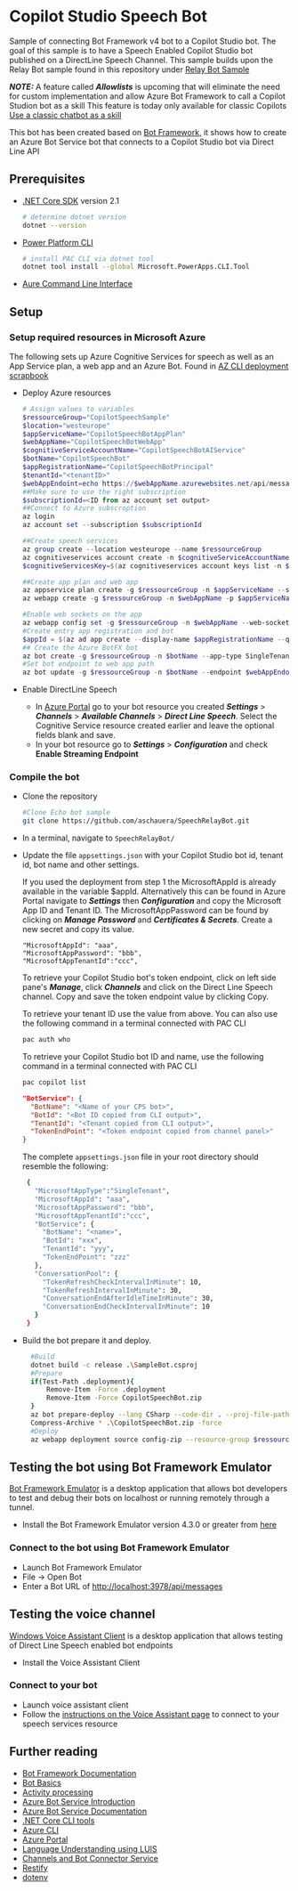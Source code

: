 # Copilot Studio Speech Bot

Sample of connecting Bot Framework v4 bot to a Copilot Studio bot. The goal of this sample is to have a Speech Enabled Copilot Studio bot published on a DirectLine Speech Channel.
This sample builds upon the Relay Bot sample found in this repository under [Relay Bot Sample](../RelayBotSample/README.md)

***NOTE:***
A feature called ***Allowlists*** is upcoming that will eliminate the need for custom implementation and allow Azure Bot Framework to call a Copilot Studion bot as a skill
This feature is today only available for classic Copilots
[Use a classic chatbot as a skill](https://learn.microsoft.com/en-us/microsoft-copilot-studio/advanced-use-pva-as-a-skill)

This bot has been created based on [Bot Framework](https://dev.botframework.com), it shows how to create an Azure Bot Service bot that connects to a Copilot Studio bot via Direct Line API

## Prerequisites

- [.NET Core SDK](https://dotnet.microsoft.com/download) version 2.1

  ```bash
  # determine dotnet version
  dotnet --version
  ```
- [Power Platform CLI](https://learn.microsoft.com/en-us/power-platform/developer/cli/introduction?tabs=windows#install-microsoft-power-platform-cli)

  ```bash
  # install PAC CLI via dotnet tool
  dotnet tool install --global Microsoft.PowerApps.CLI.Tool
  ```
- [Aure Command Line Interface](https://learn.microsoft.com/en-us/cli/azure/install-azure-cli-windows?tabs=azure-cli#install-or-update)


## Setup
### Setup required resources in Microsoft Azure

The following sets up Azure Cognitive Services for speech as well as an App Service plan, a web app and an Azure Bot. Found in
[AZ CLI deployment scrapbook](CopilotSpeechBot_ResourceDeployment.azcli)

- Deploy Azure resources

    ```powershell
    # Assign values to variables
    $ressourceGroup="CopilotSpeechSample"
    $location="westeurope"
    $appServiceName="CopilotSpeechBotAppPlan"
    $webAppName="CopilotSpeechBotWebApp"
    $cognitiveServiceAccountName="CopilotSpeechBotAIService"
    $botName="CopilotSpeechBot"
    $appRegistrationName="CopilotSpeechBotPrincipal"
    $tenantId="<tenantID>"
    $webAppEndoint=echo https://$webAppName.azurewebsites.net/api/messages
    ##Make sure to use the right subscription
    $subscriptionId=<ID from az account set output>
    ##Connect to Azure subscroption
    az login
    az account set --subscription $subscriptionId

    ##Create speech services
    az group create --location westeurope --name $ressourceGroup
    az cognitiveservices account create -n $cognitiveServiceAccountName -g $ressourceGroup --kind SpeechServices --sku F0 -l $location --yes
    $cognitiveServicesKey=$(az cognitiveservices account keys list -n $cognitiveServiceAccountName -g $ressourceGroup --query "key1")

    ##Create app plan and web app
    az appservice plan create -g $ressourceGroup -n $appServiceName --sku F1 --location $location
    az webapp create -g $ressourceGroup -n $webAppName -p $appServiceName

    #Enable web sockets on the app
    az webapp config set -g $ressourceGroup -n $webAppName --web-sockets-enabled true
    #Create entry app registration and bot
    $appId = $(az ad app create --display-name $appRegistrationName --query "appId")
    ## Create the Azure BotFX bot
    az bot create -g $ressourceGroup -n $botName --app-type SingleTenant --appid $appId --tenant-id $tenantId
    #Set bot endpoint to web app path
    az bot update -g $ressourceGroup -n $botName --endpoint $webAppEndoint
    ```
- Enable DirectLine Speech

  - In [Azure Portal](https://portal.azure.com) go to your bot resource you created ***Settings*** > ***Channels*** > ***Available Channels*** > ***Direct Line Speech***. Select the Cognitive Service resource created earlier and leave the optional fields blank and save.
  - In your bot resource go to  ***Settings*** > ***Configuration*** and check **Enable Streaming Endpoint**


### Compile the bot

- Clone the repository

    ```bash
    #Clone Echo bot sample
    git clone https://github.com/aschauera/SpeechRelayBot.git
    ```

- In a terminal, navigate to `SpeechRelayBot/`
- Update the file `appsettings.json` with your Copilot Studio bot id, tenant id, bot name and other settings.
    
    If you used the deployment from step 1 the MicrosoftAppId is already available in the variable $appId. Alternatively this can be found 
    in Azure Portal <Your bot resource> navigate to ***Settings*** then ***Configuration*** and copy the Microsoft App ID and Tenant ID.
    The MicrosoftAppPassword can be found by clicking on ***Manage Password*** and ***Certificates & Secrets***. Create a new secret and copy its value.
    ```  
    "MicrosoftAppId": "aaa",
    "MicrosoftAppPassword": "bbb",
    "MicrosoftAppTenantId":"ccc",
    ```
    To retrieve your Copilot Studio bot's token endpoint, click on left side pane's ***Manage***, click ***Channels*** and click on the Direct Line Speech channel.
    Copy and save the token endpoint value by clicking Copy.

    To retrieve your tenant ID use the value from above. You can also use the following command in a terminal connected with PAC CLI

    ```bash
    pac auth who
    ```
    To retrieve your Copilot Studio bot ID and name, use the following command in a terminal connected with PAC CLI

    ```bash
    pac copilot list
    ```

    
    ```json
    "BotService": {
      "BotName": "<Name of your CPS bot>",
      "BotId": "<Bot ID copied from CLI output>",
      "TenantId": "<Tenant copied from CLI output>",
      "TokenEndPoint": "<Token endpoint copied from channel panel>"
    }
   ``` 
   The complete `appsettings.json` file in your root directory should resemble the following: 
   
   ```bash
    {
      "MicrosoftAppType":"SingleTenant",
      "MicrosoftAppId": "aaa",
      "MicrosoftAppPassword": "bbb",
      "MicrosoftAppTenantId":"ccc",
      "BotService": {
        "BotName": "<name>",
        "BotId": "xxx",
        "TenantId": "yyy",
        "TokenEndPoint": "zzz"
      },
      "ConversationPool": {
        "TokenRefreshCheckIntervalInMinute": 10,
        "TokenRefreshIntervalInMinute": 30,
        "ConversationEndAfterIdleTimeInMinute": 30,
        "ConversationEndCheckIntervalInMinute": 10
      }
    }
   ```

- Build the bot prepare it and deploy.

  ```bash
    #Build
    dotnet build -c release .\SampleBot.csproj
    #Prepare
    if(Test-Path .deployment){
        Remove-Item -Force .deployment
        Remove-Item -Force CopilotSpeechBot.zip
    }
    az bot prepare-deploy --lang CSharp --code-dir . --proj-file-path .\SampleBot.csproj
    Compress-Archive * .\CopilotSpeechBot.zip -force
    #Deploy
    az webapp deployment source config-zip --resource-group $ressourceGroup --name $webAppName --src .\CopilotSpeechBot.zip
  ```

## Testing the bot using Bot Framework Emulator

[Bot Framework Emulator](https://github.com/microsoft/botframework-emulator) is a desktop application that allows bot developers to test and debug their bots on localhost or running remotely through a tunnel.

- Install the Bot Framework Emulator version 4.3.0 or greater from [here](https://github.com/Microsoft/BotFramework-Emulator/releases)

### Connect to the bot using Bot Framework Emulator

- Launch Bot Framework Emulator
- File -> Open Bot
- Enter a Bot URL of [http://localhost:3978/api/messages](http://localhost:3978/api/messages)

## Testing the voice channel

[Windows Voice Assistant Client](https://github.com/Azure-Samples/Cognitive-Services-Voice-Assistant/blob/main/clients/csharp-wpf/README.md#windows-voice-assistant-client) is a desktop application that allows testing of Direct Line Speech enabled bot endpoints
- Install the Voice Assistant Client

### Connect to your bot

- Launch voice assistant client
- Follow the [instructions on the Voice Assistant page](https://github.com/Azure-Samples/Cognitive-Services-Voice-Assistant/blob/main/clients/csharp-wpf/README.md#windows-voice-assistant-client)  to connect to your speech services resource 


## Further reading

- [Bot Framework Documentation](https://docs.botframework.com)
- [Bot Basics](https://docs.microsoft.com/azure/bot-service/bot-builder-basics?view=azure-bot-service-4.0)
- [Activity processing](https://docs.microsoft.com/en-us/azure/bot-service/bot-builder-concept-activity-processing?view=azure-bot-service-4.0)
- [Azure Bot Service Introduction](https://docs.microsoft.com/azure/bot-service/bot-service-overview-introduction?view=azure-bot-service-4.0)
- [Azure Bot Service Documentation](https://docs.microsoft.com/azure/bot-service/?view=azure-bot-service-4.0)
- [.NET Core CLI tools](https://docs.microsoft.com/en-us/dotnet/core/tools/?tabs=netcore2x)
- [Azure CLI](https://docs.microsoft.com/cli/azure/?view=azure-cli-latest)
- [Azure Portal](https://portal.azure.com)
- [Language Understanding using LUIS](https://docs.microsoft.com/en-us/azure/cognitive-services/luis/)
- [Channels and Bot Connector Service](https://docs.microsoft.com/en-us/azure/bot-service/bot-concepts?view=azure-bot-service-4.0)
- [Restify](https://www.npmjs.com/package/restify)
- [dotenv](https://www.npmjs.com/package/dotenv)
